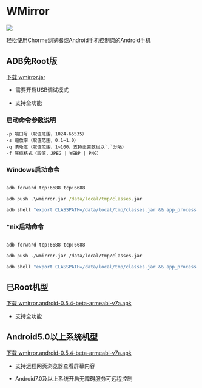# WMirror

[![](https://img.shields.io/badge/WMirror-v0.5.0-green.svg)](https://github.com/tuuzed/WMirror)

轻松使用Chorme浏览器或Android手机控制您的Android手机


## ADB免Root版


[下载 wmirror.jar](https://github.com/tuuzed/WMirror/releases/download/v0.5.4-beta/wmirror.jar)

- 需要开启USB调试模式

- 支持全功能

### 启动命令参数说明

```
-p 端口号（取值范围，1024-65535）
-s 缩放率（取值范围，0.1~1.0）
-q 清晰度（取值范围，1~100，支持设置数组以`,`分隔）
-f 压缩格式（取值，JPEG | WEBP | PNG）
```
### Windows启动命令

```bat

adb forward tcp:6688 tcp:6688

adb push .\wmirror.jar /data/local/tmp/classes.jar

adb shell "export CLASSPATH=/data/local/tmp/classes.jar && app_process /data/local/tmp wmirror.ProcessMain -p 6688 -s 0.5 -q 100 -f JPEG"

```

### *nix启动命令

```sh

adb forward tcp:6688 tcp:6688

adb push ./wmirror.jar /data/local/tmp/classes.jar

adb shell "export CLASSPATH=/data/local/tmp/classes.jar && app_process /data/local/tmp wmirror.ProcessMain -p 6688 -s 0.5 -q 100 -f JPEG"

```



## 已Root机型


[下载 wmirror.android-0.5.4-beta-armeabi-v7a.apk](https://github.com/tuuzed/WMirror/releases/download/v0.5.4-beta/wmirror.android-0.5.4-beta-armeabi-v7a.apk)

- 支持全功能

## Android5.0以上系统机型

[下载 wmirror.android-0.5.4-beta-armeabi-v7a.apk](https://github.com/tuuzed/WMirror/releases/download/v0.5.4-beta/wmirror.android-0.5.4-beta-armeabi-v7a.apk)

- 支持远程网页浏览器查看屏幕内容

- Android7.0及以上系统开启无障碍服务可远程控制

